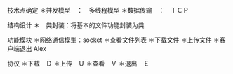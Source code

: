 

技术点确定
＊并发模型　：　多线程模型
＊数据传输　：　ＴＣＰ

结构设计
＊　类封装：将基本的文件功能封装为类

功能模块
＊网络通信模型：socket
＊查看文件列表
＊下载文件
＊上传文件
＊客户端退出
Alex

协议
＊下载　Ｄ
＊上传　Ｕ
＊查看　Ｖ
＊退出　Ｅ
